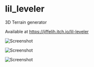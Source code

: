 # lil_leveler
 3D Terrain generator

 Available at https://jiffelih.itch.io/lil-leveler

![Screenshot](https://img.itch.zone/aW1hZ2UvMTMxODgwMy83NjgwNzE5LnBuZw==/original/C%2FMv6M.png)

![Screenshot](https://img.itch.zone/aW1hZ2UvMTMxODgwMy83NjgwNzIxLnBuZw==/original/q0sluY.png)

![Screenshot](https://img.itch.zone/aW1hZ2UvMTMxODgwMy83NjgwNzIwLnBuZw==/original/XE4KMJ.png)


